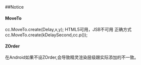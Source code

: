 ##Notice


#### MoveTo
cc.MoveTo.create(Delay,x,y); HTML5可用，JSB不可用
正确方式
cc.MoveTo.create(kDelaySecond,cc.p());

#### ZOrder
在Android如果不设ZOrder,会导致精灵渲染层级跟实际添加的不一致。

